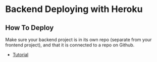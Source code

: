 # Backend Deploying with Heroku

## How To Deploy

Make sure your backend project is in its own repo (separate from your frontend
project), and that it is connected to a repo on Github.

- [Tutorial](https://devcenter.heroku.com/articles/getting-started-with-rails6)
